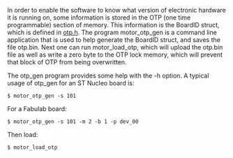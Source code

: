 In order to enable the software to know what version of electronic hardware
it is running on, some information is stored in the OTP (one time programmable) 
section of memory. This information is the BoardID struct, which is defined 
in [otp.h](../parameters/otp.h). The program motor_otp_gen is a command line application that is used to help generate the BoardID struct, and saves the file otp.bin. Next one can run motor_load_otp, 
which will upload the otp.bin file as well as write a zero byte to the OTP lock 
memory, which will prevent that block of OTP from being overwritten. 

The otp_gen program provides some help with the -h option. A typical usage of otp_gen 
for an ST Nucleo board is:
```shell
$ motor_otp_gen -s 101
```
For a Fabulab board:
```shell
$ motor_otp_gen -s 101 -m 2 -b 1 -p dev_00
```
Then load:
```shell
$ motor_load_otp
```
